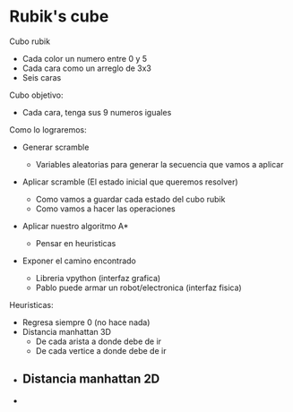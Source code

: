 # Rubik's cube


Cubo rubik  
 - Cada color un numero entre 0 y 5
 - Cada cara como un arreglo de 3x3
 - Seis caras

Cubo objetivo:
 - Cada cara, tenga sus 9 numeros iguales 


Como lo lograremos:
 - Generar scramble
   - Variables aleatorias para generar la secuencia que vamos a aplicar

 - Aplicar scramble (El estado inicial que queremos resolver)
   - Como vamos a guardar cada estado del cubo rubik
   - Como vamos a hacer las operaciones

 - Aplicar nuestro algoritmo A* 
   - Pensar en heuristicas

 - Exponer el camino encontrado
   - Libreria vpython (interfaz grafica)
   - Pablo puede armar un robot/electronica (interfaz fisica)


Heuristicas:
- Regresa siempre 0 (no hace nada)
- Distancia manhattan 3D
  - De cada arista a donde debe de ir
  - De cada vertice a donde debe de ir
- Distancia manhattan 2D
  - 
- 
